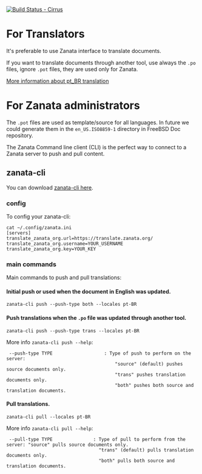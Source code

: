 [![Build Status - Cirrus](https://api.cirrus-ci.com/github/dbaio/zanata.svg)](https://cirrus-ci.com/github/dbaio/zanata/master)

# For Translators

It's preferable to use Zanata interface to translate documents.

If you want to translate documents through another tool, use always the `.po`
files, ignore `.pot` files, they are used only for Zanata.

[More information about pt_BR translation](https://github.com/doc-br/zanata/blob/master/README-pt_BR.md)


# For Zanata administrators

The `.pot` files are used as template/source for all languages.
In future we could generate them in the `en_US.ISO8859-1` directory in FreeBSD
Doc repository.

The Zanata Command line client (CLI) is the perfect way to connect to a Zanata
server to push and pull content.

## zanata-cli

You can download [zanata-cli here](http://docs.zanata.org/en/release/client/).

### config

To config your zanata-cli:

```SHELL
cat ~/.config/zanata.ini
[servers]
translate_zanata_org.url=https://translate.zanata.org/
translate_zanata_org.username=YOUR_USERNAME
translate_zanata_org.key=YOUR_KEY
```

### main commands

Main commands to push and pull translations:

#### Initial push or used when the document in English was updated.

`zanata-cli push --push-type both --locales pt-BR`

#### Push translations when the `.po` file was updated through another tool.

`zanata-cli push --push-type trans --locales pt-BR`

More info `zanata-cli push --help`:
```
 --push-type TYPE                   : Type of push to perform on the server:
                                        "source" (default) pushes source documents only.
                                        "trans" pushes translation documents only.
                                        "both" pushes both source and translation documents.
```

#### Pull translations.

`zanata-cli pull --locales pt-BR`


More info `zanata-cli pull --help`:
```
 --pull-type TYPE               : Type of pull to perform from the server: "source" pulls source documents only.
                                  "trans" (default) pulls translation documents only.
                                  "both" pulls both source and translation documents.
```


